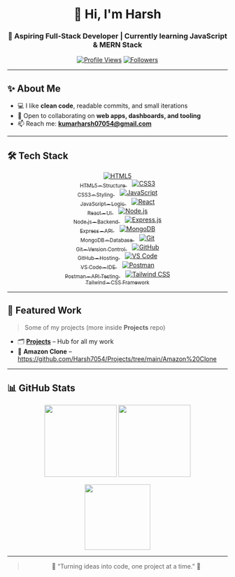 <div align="center">

# 👋 Hi, I'm Harsh  
### 🌱 Aspiring Full-Stack Developer | Currently learning JavaScript & MERN Stack  

[![Profile Views](https://komarev.com/ghpvc/?username=Harsh7054&label=Profile%20Views&color=0e75b6)](https://github.com/Harsh7054)
[![Followers](https://img.shields.io/github/followers/Harsh7054?style=social)](https://github.com/Harsh7054?tab=followers)

</div>

---

## ✨ About Me
- 💻 I like **clean code**, readable commits, and small iterations  
- 🤝 Open to collaborating on **web apps, dashboards, and tooling**  
- 📫 Reach me: **kumarharsh07054@gmail.com**

---

## 🛠 Tech Stack  

<p align="center">
  <a href="https://developer.mozilla.org/en-US/docs/Glossary/HTML5">
    <img src="https://skillicons.dev/icons?i=html" alt="HTML5" /><br>
    <sub>HTML5 – Structure</sub>
  </a>
  &nbsp;&nbsp;
  <a href="https://developer.mozilla.org/en-US/docs/Web/CSS">
    <img src="https://skillicons.dev/icons?i=css" alt="CSS3" /><br>
    <sub>CSS3 – Styling</sub>
  </a>
  &nbsp;&nbsp;
  <a href="https://developer.mozilla.org/en-US/docs/Web/JavaScript">
    <img src="https://skillicons.dev/icons?i=javascript" alt="JavaScript" /><br>
    <sub>JavaScript – Logic</sub>
  </a>
  &nbsp;&nbsp;
  <a href="https://react.dev/">
    <img src="https://skillicons.dev/icons?i=react" alt="React" /><br>
    <sub>React – UI</sub>
  </a>
  &nbsp;&nbsp;
  <a href="https://nodejs.org/">
    <img src="https://skillicons.dev/icons?i=nodejs" alt="Node.js" /><br>
    <sub>Node.js – Backend</sub>
  </a>
  &nbsp;&nbsp;
  <a href="https://expressjs.com/">
    <img src="https://skillicons.dev/icons?i=express" alt="Express.js" /><br>
    <sub>Express – API</sub>
  </a>
  &nbsp;&nbsp;
  <a href="https://www.mongodb.com/">
    <img src="https://skillicons.dev/icons?i=mongodb" alt="MongoDB" /><br>
    <sub>MongoDB – Database</sub>
  </a>
  &nbsp;&nbsp;
  <a href="https://git-scm.com/">
    <img src="https://skillicons.dev/icons?i=git" alt="Git" /><br>
    <sub>Git – Version Control</sub>
  </a>
  &nbsp;&nbsp;
  <a href="https://github.com/">
    <img src="https://skillicons.dev/icons?i=github" alt="GitHub" /><br>
    <sub>GitHub – Hosting</sub>
  </a>
  &nbsp;&nbsp;
  <a href="https://code.visualstudio.com/">
    <img src="https://skillicons.dev/icons?i=vscode" alt="VS Code" /><br>
    <sub>VS Code – IDE</sub>
  </a>
  &nbsp;&nbsp;
  <a href="https://www.postman.com/">
    <img src="https://skillicons.dev/icons?i=postman" alt="Postman" /><br>
    <sub>Postman – API Testing</sub>
  </a>
  &nbsp;&nbsp;
  <a href="https://tailwindcss.com/">
    <img src="https://skillicons.dev/icons?i=tailwind" alt="Tailwind CSS" /><br>
    <sub>Tailwind – CSS Framework</sub>
  </a>
</p>

---

## 📌 Featured Work
> Some of my projects (more inside **Projects** repo)

- 🗂 **[Projects](https://github.com/Harsh7054/Projects)** – Hub for all my work  
- 🛒 **Amazon Clone** – https://github.com/Harsh7054/Projects/tree/main/Amazon%20Clone

---

## 📊 GitHub Stats
<p align="center">
  <img src="https://github-readme-stats.vercel.app/api?username=Harsh7054&show_icons=true&rank_icon=github&theme=transparent" height="165" />
  <img src="https://streak-stats.demolab.com?user=Harsh7054&theme=transparent" height="165" />
</p>
<p align="center">
  <img src="https://github-readme-stats.vercel.app/api/top-langs/?username=Harsh7054&layout=compact&theme=transparent" height="150" />
</p>

---

<div align="center">

> 🌟 “Turning ideas into code, one project at a time.” 🌟  

</div>
